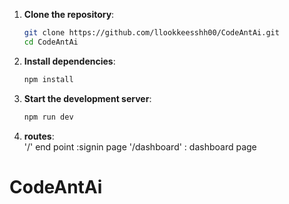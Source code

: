 

1. **Clone the repository**:  
   ```bash  
   git clone https://github.com/llookkeesshh00/CodeAntAi.git
   cd CodeAntAi
   ```  

2. **Install dependencies**:  
   ```bash  
   npm install  
   ```  

3. **Start the development server**:  
   ```bash  
   npm run dev  
   ```  
4. **routes**:  
   '/' end point :signin page
    '/dashboard' : dashboard page
# CodeAntAi
